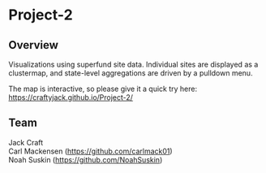 # Project-2
## Overview
Visualizations using superfund site data. Individual sites are displayed as a clustermap, and state-level aggregations are driven by a pulldown menu.

The map is interactive, so please give it a quick try here:
https://craftyjack.github.io/Project-2/

## Team
Jack Craft\
Carl Mackensen (https://github.com/carlmack01) \
Noah Suskin (https://github.com/NoahSuskin)